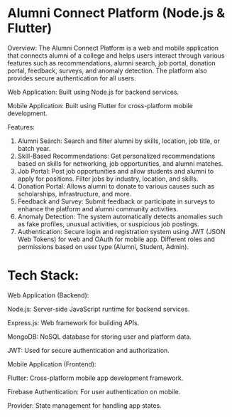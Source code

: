 # Alumni Connect Platform (Node.js & Flutter)

Overview:
The Alumni Connect Platform is a web and mobile application that connects alumni of a college and helps users interact through various features such as recommendations, alumni search, job portal, donation portal, feedback, surveys, and anomaly detection. The platform also provides secure authentication for all users.

Web Application: Built using Node.js for backend services.

Mobile Application: Built using Flutter for cross-platform mobile development.

Features:
1. Alumni Search:
Search and filter alumni by skills, location, job title, or batch year.
2. Skill-Based Recommendations:
Get personalized recommendations based on skills for networking, job opportunities, and alumni matches.
3. Job Portal:
Post job opportunities and allow students and alumni to apply for positions.
Filter jobs by industry, location, and skills.
4. Donation Portal:
Allows alumni to donate to various causes such as scholarships, infrastructure, and more.
5. Feedback and Survey:
Submit feedback or participate in surveys to enhance the platform and alumni community activities.
6. Anomaly Detection:
The system automatically detects anomalies such as fake profiles, unusual activities, or suspicious job postings.
7. Authentication:
Secure login and registration system using JWT (JSON Web Tokens) for web and OAuth for mobile app.
Different roles and permissions based on user type (Alumni, Student, Admin).

# Tech Stack:

Web Application (Backend):

Node.js: Server-side JavaScript runtime for backend services.

Express.js: Web framework for building APIs.

MongoDB: NoSQL database for storing user and platform data.

JWT: Used for secure authentication and authorization.



Mobile Application (Frontend):

Flutter: Cross-platform mobile app development framework.

Firebase Authentication: For user authentication on mobile.

Provider: State management for handling app states.
